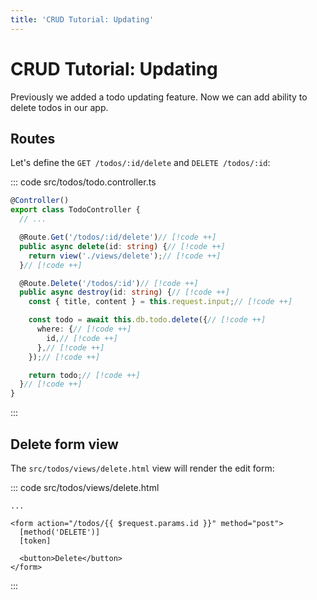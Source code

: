 ```yaml
---
title: 'CRUD Tutorial: Updating'
---
```


# CRUD Tutorial: Updating

Previously we added a todo updating feature. Now we can add ability to delete todos in our app.

## Routes

Let's define the `GET /todos/:id/delete` and `DELETE /todos/:id`:

::: code src/todos/todo.controller.ts
```ts
@Controller()
export class TodoController {
  // ...

  @Route.Get('/todos/:id/delete')// [!code ++]
  public async delete(id: string) {// [!code ++]
    return view('./views/delete');// [!code ++]
  }// [!code ++]

  @Route.Delete('/todos/:id')// [!code ++]
  public async destroy(id: string) {// [!code ++]
    const { title, content } = this.request.input;// [!code ++]

    const todo = await this.db.todo.delete({// [!code ++]
      where: {// [!code ++]
        id,// [!code ++]
      },// [!code ++]
    });// [!code ++]

    return todo;// [!code ++]
  }// [!code ++]
}
```
:::

## Delete form view

The `src/todos/views/delete.html` view will render the edit form:

::: code src/todos/views/delete.html
```svelte
...

<form action="/todos/{{ $request.params.id }}" method="post">
  [method('DELETE')]
  [token]

  <button>Delete</button>
</form>
```
:::

